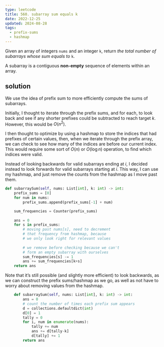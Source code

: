 ```yaml
---
type: leetcode
title: 560. subarray sum equals k
date: 2022-12-25
updated: 2024-08-28
tags:
  - prefix-sums
  - hashmap
---
```


Given an array of integers `nums` and an integer `k`, return _the total number of subarrays whose sum equals to_ `k`.

A subarray is a contiguous **non-empty** sequence of elements within an array.

## solution

We use the idea of prefix sum to more efficiently compute the sums of subarrays.

Initially, I thought to iterate through the prefix sums, and for each, to look back and see if any shorter prefixes could be subtracted to reach target $k$. However, this would be $O(n^2)$.

I then thought to optimize by using a hashmap to store the indices that had prefixes of certain values, then, when we iterate through the prefix array, we can check to see how many of the indices are before our current index. This would require some sort of $O(n)$ or $O(\log n)$ operation, to find which indices were valid.

Instead of looking backwards for valid subarrays ending at $i$, I decided instead to look forwards for valid subarrays starting at $i$. This way, I can use my hashmap, and just remove the counts from the hashmap as I move past them.

```python
def subarraySum(self, nums: List[int], k: int) -> int:
	prefix_sums = [0]
	for num in nums:
		prefix_sums.append(prefix_sums[-1] + num)

	sum_frequencies = Counter(prefix_sums)
	  
	ans = 0
	for s in prefix_sums:
		# moving past nums[s], need to decrement
		# that frequency from hashmap, because
		# we only look right for relevant values
		  
		# we remove before checking because we can't
		# form an empty subarray with ourselves
		sum_frequencies[s] -= 1
		ans += sum_frequencies[k+s]
	return ans
```

Note that it’s still possible (and slightly more efficient) to look backwards, as we can construct the prefix sums/hashmap as we go, as well as not have to worry about removing values from the hashmap.

```python
	def subarraySum(self, nums: List[int], k: int) -> int:
		ans = 0
		# count the number of times each prefix sum appears
		d = collections.defaultdict(int)
		d[0] = 1
		tally = 0
		for i, num in enumerate(nums):
			tally += num
			ans += d[tally-k]
			d[tally] += 1
		return ans
```
